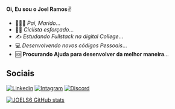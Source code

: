  **Oi, Eu sou o Joel Ramos**✌️

- 👨‍👩‍👧 *Pai, Marido*...
- 🚵‍♀️ *Ciclista esforçado*...
- ✍️ *Estudando Fullstack na digital College*...
- 💻 *Desenvolvendo novos códigos Pessoais*...
- 🆘 **Procurando Ajuda para desenvolver da melhor maneira**...

## **Sociais**

[![Linkedin](https://img.shields.io/badge/LinkedIn-0077B5?style=for-the-badge&logo=linkedin&logoColor=white0)](http://www.linkedin.com/in/joel-ramos-8255ab24b/)
[![Intagram](https://img.shields.io/badge/Instagram-E4405F?style=for-the-badge&logo=instagram&logoColor=white)](http://instagram.com/joel_ramos2304)
[![Discord](https://badgen.net/badge/icon/discord?icon=discord&label)](https://discord.com/joelramos#9440)

[![JOELS6 GitHub stats](https://github-readme-stats.vercel.app/api?username=JOELS6&show_icons=true&count_private=true&theme=Dark=ff69b4&icon_color=703cd8)](https://github.com/JOELS6)
